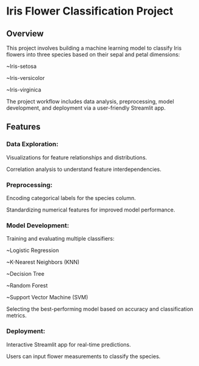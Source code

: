 # Iris Flower Classification Project

## Overview
This project involves building a machine learning model to classify Iris flowers into three species based on their sepal and petal dimensions:

~Iris-setosa

~Iris-versicolor

~Iris-virginica

The project workflow includes data analysis, preprocessing, model development, and deployment via a user-friendly Streamlit app.

## Features
### Data Exploration:
Visualizations for feature relationships and distributions.

Correlation analysis to understand feature interdependencies.
### Preprocessing:
Encoding categorical labels for the species column.

Standardizing numerical features for improved model performance.
### Model Development:
Training and evaluating multiple classifiers:

~Logistic Regression

~K-Nearest Neighbors (KNN)

~Decision Tree

~Random Forest

~Support Vector Machine (SVM)

Selecting the best-performing model based on accuracy and classification metrics.
### Deployment:
Interactive Streamlit app for real-time predictions.

Users can input flower measurements to classify the species.